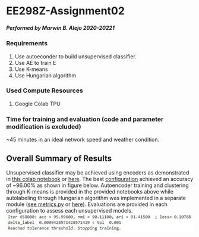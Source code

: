 # EE298Z-Assignment02
##### Performed by Marwin B. Alejo 2020-20221

### Requirements
1. Use autoeconder to build unsupervised classifier.
2. Use AE to train E
3. Use K-means
4. Use Hungarian algorithm

### Used Compute Resources
1. Google Colab TPU

### Time for training and evaluation (code and parameter modification is excluded)
~45 minutes in an ideal network speed and weather condition.

## Overall Summary of Results
Unsupervised classifier may be achieved using encoders as demonstrated in [this colab notebook](https://github.com/soymarwin/ee298z/blob/main/assignment02/EE298Z_Assignment02.ipynb) or [here](https://colab.research.google.com/drive/1pnHhlNW2IQ3TEJfo_rMdu1SWrDxu2gYu?usp=sharing). The best [configuration](https://colab.research.google.com/drive/1pnHhlNW2IQ3TEJfo_rMdu1SWrDxu2gYu?authuser=3#scrollTo=8T0kNuPIC5Fb&line=1&uniqifier=1) achieved an accuracy of ~96.00% as shown in figure below. Autoencoder training and clustering through K-means is provided in the provided notebooks above while autolabeling through Hungarian algorithm was implemented in a separate module ([see metrics.py](https://github.com/soymarwin/ee298z/blob/main/assignment02/metrics.py) or [here](https://drive.google.com/file/d/1vmBW6G2tlyhvUAFGuiGtBdjGKmy9olK7/view?usp=sharing)). Evaluations are provided in each configuration to assess each unsupervised models.
<br>
![alt text](https://github.com/soymarwin/ee298z/blob/main/assignment02/accuracy.JPG)